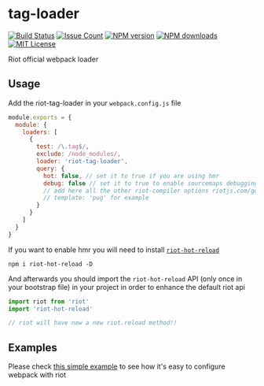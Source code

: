 # tag-loader

[![Build Status][travis-image]][travis-url]
[![Issue Count][codeclimate-image]][codeclimate-url]
[![NPM version][npm-version-image]][npm-url]
[![NPM downloads][npm-downloads-image]][npm-url]
[![MIT License][license-image]][license-url]

Riot official webpack loader

## Usage

Add the riot-tag-loader in your `webpack.config.js` file
```js
module.exports = {
  module: {
    loaders: [
      {
        test: /\.tag$/,
        exclude: /node_modules/,
        loader: 'riot-tag-loader',
        query: {
          hot: false, // set it to true if you are using hmr
          debug: false // set it to true to enable sourcemaps debugging
          // add here all the other riot-compiler options riotjs.com/guide/compiler/
          // template: 'pug' for example
        }
      }
    ]
  }
}
```

If you want to enable hmr you will need to install [`riot-hot-reload`](https://www.npmjs.com/package/riot-hot-reload)

```shell
npm i riot-hot-reload -D
```

And afterwards you should import the `riot-hot-reload` API (only once in your bootstrap file) in your project in order to enhance the default riot api

```js
import riot from 'riot'
import 'riot-hot-reload'

// riot will have now a new riot.reload method!!
```

## Examples

Please check [this simple example](https://github.com/riot/examples/tree/gh-pages/webpack) to see how it's easy to configure webpack with riot

[travis-image]:  https://img.shields.io/travis/riot/tag-loader.svg?style=flat-square
[travis-url]:    https://travis-ci.org/riot/tag-loader
[license-image]: https://img.shields.io/badge/license-MIT-000000.svg?style=flat-square
[license-url]:   LICENSE.txt
[npm-version-image]:   https://img.shields.io/npm/v/riot-tag-loader.svg?style=flat-square
[npm-downloads-image]: https://img.shields.io/npm/dm/riot-tag-loader.svg?style=flat-square
[npm-url]:             https://npmjs.org/package/riot-tag-loader
[codeclimate-image]: https://codeclimate.com/github/riot/tag-loader/badges/issue_count.svg
[codeclimate-url]:   https://codeclimate.com/github/riot/tag-loader
